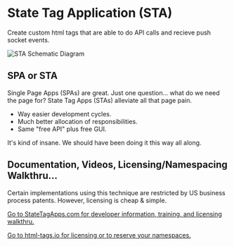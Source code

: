 # State Tag Application (STA)
Create custom html tags that are able to do API calls and recieve push socket events.

![STA Schematic Diagram](https://trafficjam.io/glide-public/HD/user-7/State_Tag_App_STA_Schematic.png?w=750)

## SPA or STA
Single Page Apps (SPAs) are great.  Just one question... what do we need the page for?  State Tag Apps (STAs) alleviate all that page pain.

- Way easier development cycles.
- Much better allocation of responsibilities.
- Same "free API" plus free GUI.

It's kind of insane.  We should have been doing it this way all along.

## Documentation, Videos, Licensing/Namespacing Walkthru... 
Certain implementations using this technique are restricted by US business process patents.  However, licensing is cheap & simple.

[Go to StateTagApps.com for developer information, training, and licensing walkthru.](https://StateTagApps.com)

[Go to html-tags.io for licensing or to reserve your namespaces.](https://html-tags.io)
